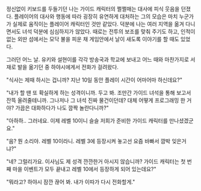 정신없이 키보드를 두들기던 나는 가이드 캐릭터의 쩔쩔매는 대사에 피식 웃음을 던졌다. 
플레이어의 대사와 행동에 따라 굉장히 유연하게 대처하는 그의 모습은 마치 누군가가 실제로 움직이는 플레이어 캐릭터인 것만 같았다. 
덕분에 나는 여러 지역을 옮겨 다니면서도 녀석 덕분에 심심하지가 않았다. 
때로는 전투의 보조를 맞춰 주기도 하고, 인적이 없는 외딴 섬에서는 모닥 불을 피운 채 게임안에서 날이 새도록 이야기를 할 때도 있었다. 

그러던 어느 날. 
유키와 설현이를 각각 방송국과 학교에 보내고 어느 때와 마찬가지로 서재로 발을 옮기던 중 하야시에게서 전화가 걸려왔다. 

"식사는 제때 하시는 겁니까? 지난 10일 동안 플레이 시간이 어마어마 하신데요?" 

"내가 할 땐 또 확실하게 하는 성격이니까. 두고 봐. 조만간 가이드 녀석을 통해 보고서 잔뜩 올려줄테니까. 그나저나 그 녀석 진짜 물건이던데? 대체 어떻게 프로그래밍 한 거야? 가끔은 대화하다가 나도 깜짝 놀란다니까?" 

"아하하.. 그러네요. 이제 레벨 10이니 슬슬 저희가 준비한 가이드 캐릭터를 만나셨겠군요." 

"음? 뭔 소리야. 레벨 10이라니. 레벨 3에 등장시켜 놓고선 요즘 바빠서 깜박 잊은거냐?" 

"네? 그럴리가요. 이사님도 제 성격 깐깐한거 아시지 않습니까? 가이드 캐릭터는 첫 번째 마을 이벤트가 모두 끝내고 레벨 10에서 등장하게 되어 있는데요?" 

"뭐라고? 하야시 잠깐 끊어 봐. 내가 이따가 다시 전화할게." 